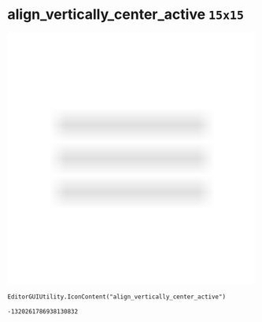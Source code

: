 # align_vertically_center_active `15x15`
<img src="/img/align_vertically_center_active.png" width=512 height=512>

``` CSharp
EditorGUIUtility.IconContent("align_vertically_center_active")
```
```
-1320261786938130832
```

